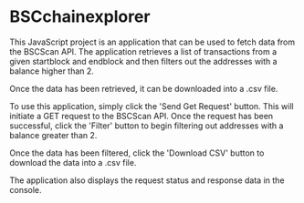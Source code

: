 # BSCchainexplorer
This JavaScript project is an application that can be used to fetch data from the BSCScan API. The application retrieves a list of transactions from a given startblock and endblock and then filters out the addresses with a balance higher than 2. 

Once the data has been retrieved, it can be downloaded into a .csv file. 

To use this application, simply click the 'Send Get Request' button. This will initiate a GET request to the BSCScan API. Once the request has been successful, click the 'Filter' button to begin filtering out addresses with a balance greater than 2. 

Once the data has been filtered, click the 'Download CSV' button to download the data into a .csv file. 

The application also displays the request status and response data in the console. 
